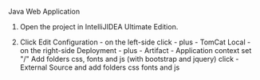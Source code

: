 Java Web Application

1) Open the project in IntelliJIDEA Ultimate Edition.

2) Click Edit Configuration - on the left-side click - 
plus - TomCat Local - 
on the right-side Deployment - 
plus - Artifact - Application context set "/"
Add folders css, fonts and js (with bootstrap and jquery) 
click - External Source and add folders css fonts and js